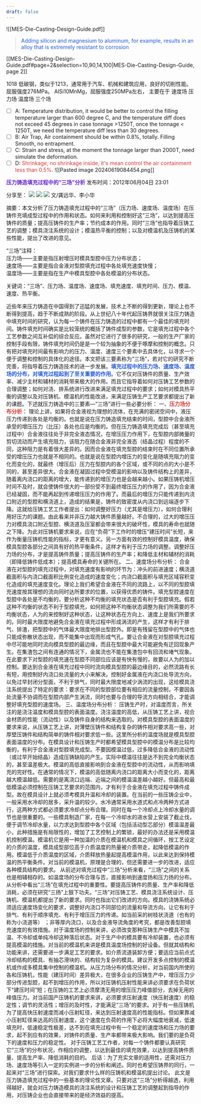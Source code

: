 ```yaml
---
draft: false
---
```

![[MES-Die-Casting-Design-Guide.pdf]]

> <font color="#245bdb">Adding silicon and magnesium to aluminum, for example, results in an alloy that is extremely resistant to corrosion</font>

[[MES-Die-Casting-Design-Guide.pdf#page=2&selection=10,90,14,100|MES-Die-Casting-Design-Guide, page 2]]

1018 低碳钢，类似于1213，通常用于汽车、机械和建筑应用，良好的切削性能。屈服强度276MPa。
AlSi10MnMg，屈服强度250MPa左右，
主要在于 速度场 压力场 温度场 三个场

- [ ] A: Temperature distribution, it would be better to control the filling temperature larger than 600 degree C, and the temperature diff does not exceed 45 degrees in case tonnage >1250T, once the tonnage < 1250T, we need the temperature diff less than 30 degrees.
- [ ] B: Air Trap, Air containment should be within 0.8%, totally. Filling Smooth, no entrapment.
- [ ] C: Strain and stress, at the moment the tonnage larger than 2000T, need simulate the deformation.
- [ ] D: <font color="#d83931">Shrinkage, no shrinkage inside, it's mean control the air containment less than 0.5%.</font>
![[Pasted image 20240619084454.png]]

**<font color="#6425d0">压力铸造填充过程中的“三场”分析</font>**
发布时间：2012年06月04日 23:01

分享至： ![](https://dcm888.com/Public/Home/images/img20.png) ![](https://dcm888.com/Public/Home/images/img22.png) ![](https://dcm888.com/Public/Home/images/img24.png)
文/龚远华、李小华

摘要：本文分析了压力铸造填充过程中的“三场”（压力场、速度场、温度场）在压铸件充填成型过程中的作用和状态。如何来利用和控制好这“三场”，以达到提高压铸件的质量；提高压铸件的生产率；节约成本的作用。同时“三场”也指导着压铸工艺的调整；模具浇注系统的设计；模温热平衡的控制；以及对模温机及压铸机的某些性能，提出了改进的意见。

“三场”注释：  
压力场——主要是指压射增压时模具型腔中压力分布状态；  
速度场——主要是指合金液对型腔填充过程中各处填充速度快慢；   
温度场——主要是指在生产中模具型腔中各处模温的分布状态。

关键词：“三场”、压力场、温度场、速度场、填充速度、填充时间、压力、模温、速度、热平衡。

近些年来压力铸造在中国得到了迅猛的发展，技术上不断的得到更新，理论上也不断得到提高，趋于不断成熟的阶段。从上世纪八十年代起压铸界就很关注压力铸造中填充时间的研究，认为每一个铸件在压力铸造的过程中都有一个最佳的填充时间。铸件填充时间确实是比较笼统的概括了铸件成型的参数，它是填充过程中各个工艺参数之间互补偿的综合反应。虽然对它进行了很多的研究，一般的生产厂家的控制手段有限，铸件填充时间仍是是一个较为抽象的不便于啄摩和控制的概念。只有把对填充时间最有影响力的压力、温度、速度三个要素中去具体化，以寻求一个便于调整和控制的具体化的途径。本文把该三要素称为“三场”，若对它的研究不断完善，将指导着压力铸造技术的进一步发展。<font color="#245bdb">**填充过程中的压力场、速度场、温度场的分布，对填充过程起到了至关重要的作用**</font>。它不仅对压铸件的质量、生产效率、减少主材和辅材的消耗带来极大的作用。而且它指导着如何对压铸工艺参数的合理调整；如何对浇、排系统进行改进来满足填充过程中的要求；如何对模具热平衡的调整以及对压铸机、模温机的性能改进，来满足压铸生产工艺要求都提出了新的课题。下述就压力铸造中的三要素—“三场”进行一些必要分析：
	一、**<font color="#d83931">压力场分布分析</font>**：
	理论上讲，如果将合金液视为理想的流体，在充满的密闭空间中，液压压力传递到各处是均衡的。也就是说在压力铸造填充结束的时间，型腔中合金液所承受的增压压力（比压）各处也应是均衡的。但在压力铸造填充完成后（甚至填充过程中）合金液往往处于非完全液态情况，在增压压力作用下，在型腔内部微量的剪切流动而产生填充阻力，该阻力在随合金液非完全液态（结晶过程）程度的不同，这种阻力是有着很大差异的。因而合金液在填充型腔的结束时在不同位置所承受的增压压力也就是不相同的。也就是说在型腔内增压力的变化是随填充阻力的变化而变化的，就最终（增压后）压力在型腔内的各个区域，或不同的点的大小是不同的，甚至差异很大。合金液在凝固过程中受模温的影响以及铸件结构上的差异，随着离内浇口的距离的增大，能传递到的增压力也是会越来越小。如果压铸机增压时间不及时，就会使铸件很大的一部份受不到最终增压压力的作用了，因为合金液已经凝固，而不能再起到传递增压压力的作用了。而最后的增压力只能传递到内浇口附近的型腔和横浇道上，造成的结果是，铸件的致密度从内浇口到远端逐步下降。这就给压铸工艺工作者提出：如何调整好压力（尤其是增压力），如何合理利用好压力的课题。由此看来并非压力越大铸件质量越好。不合理的，过大的增压压力对模具浇口附近型腔、横浇道及压室都会带来很大的破坏性，模具的寿命也就随之下降。为此对压铸机要求来说，应在“负荷”下工作时的增压“建压时间”长短，来作为衡量压铸机性能的指标，才更有意义。另一方面有效的控制好模具温度，确保模具型腔各部分之间具有好的热平衡条件，这样才有利于压力场的调整。调整好压力场的分布，才是提高铸件质量；提高压铸件的生产率；和降低主材和辅材的消耗（即降低铸件低成本）；提高模具寿命的关键所在。
	二、速度场分布分析：
	合金液在对型腔的填充过程中，对填充速度有影响的环节为：冲头的前进速度；横浇道截面积与内浇口截面积比例变化造成的速度变化；内浇口截面积与填充区域容积变化造成的填充速度变化。理论上我们希望合金液在不同的流路上，以不同的型腔填充速度按其理想的流向同时达所要求的位置，以获得优质的铸件。填充型腔速度在型腔中各处是不均衡的，要分析这种不均衡的填充状态是否有利于型腔填充。假若这种不均衡的状态不利于型腔填充，如何把这种不均衡状态调整为我们所需要的不均衡状态，人为的来控制好这种状态，让这种状态在方向上、速度上是我们所要求的。同时最大限度地避免合金液在填充过程中形成涡流的产生，这样才有利于排气、排渣，把型腔中的气体最大限度地排出型腔外。即是有残留在型腔中的气体也只能成弥散状态出现，而不能集中出现而形成气孔。要让合金液在对型腔填充过程中尽可能地同时流向模具型腔的最边缘，而且在型腔中最大可能避免有迂回现象产生。在集渣包之间有连通的情况下，金属流也不能在集渣包中有回流和堵气现象。在此要求下对型腔的填充速在型腔不同部位应该是有快有慢的，故要以人为的加以控制。要达到合金液在填充过程中同时流向模具型腔的最边缘目的，必然流路有长有短，用控制好内浇口处流量的大小来解决。控制好金属液在内浇口处导流方向，以免过早封闭分型面，不利于排气，同时最大限度地减少涡流的出现，这给模具浇注系统提出了特定的要求：要求在不同的型腔部位要有相应的流量控制，不要因各处流量不协调而在型腔内部产生涡流，同时也要与合理的导流方向相结合，才能调整好填充型腔的速度场。
	三、温度场分布分析：
	压铸生产时，对温度而言，所关注的是浇注温度和模具型腔的表面温度。浇注温度的高低，从压铸工艺上讲，视合金材质的性能（流动性）以及铸件自身的结构来选取的。对模具型腔的表面温度的要求来说，从压铸工艺上讲，对薄壁压铸件和结构复杂的铸件相对要求高一些，对厚壁压铸件和结构简单的铸件相对要求低一些。这里所分析的温度场就是模具型腔表面温度的分布。在模具设计和压铸生产时都希望模具型腔中的模温分布是比较均衡的，有利于合金液对型腔填充成型。不要因模温过低，过多降低合金液的流动性（或过早开始结晶）造成压铸缺陷的产生。实际中模温往往是达不到完全均衡状态的，甚至温差极大。模温的高低直接影响到合金液在型腔中的流动性，从而影响填充的完好性。在通常的情况下，模温的高低随离内浇口的距离大小而变化的，距离越大模温越低。需要的是离浇口远端、近端之间的模温温差越小越好。但最高和最低模温必须控制在压铸工艺要求的范围内，才有利于合金液在填充过程中铸件成型。故在模具设计上就必须考模具升温和冷却的装置。在当前的一些压铸企业中，一般采用水冷却的居多，采升温的较少。水冷通常采用水道式和点冷两种方式进行，这两种方式都必须要求冷却点分布合理。同时在每一个冷却点上冷却水量的调节也是很重要的。一些模具制造厂家，在每一个冷却水的进水营上安装了截止伐，便于调节冷却水量，以力求达到型腔中各个区域（包括活动型芯部分）模温温差最小，此种措施是有局限性的，增加了工艺控制上的繁锁，最好的办法还是采用模温机控制模温。模温机它是用一种加温的介质在模温机和模具之间循环，按工艺设定的介质的温度，模具成型部位高于介质温度的热量被介质带走，起降低模温的作用。模温低于介质温度的区域，介质释放热量起提高模温作用，以此来达到保持模温的热平衡条件。对当前的模温机，原理是合理的，但还需要进一步的改进，适应各种模具结构的要求。
从前述对填充过程中“三场”分析来看，“三场”之间的关系也是相辅相存的。如温度场的分布合理与否，直接影响到速度扬和压力扬的分布。从分析中看出“三场”在填充过程中的重要性。要提高压铸件的质量、生产率和降低消耗，必须在研究“三扬”上狠下功夫。“三场”对压铸工艺、模具浇注系统设计、压铸机、模温机都提出了新的要求。同时也指出它们改进的方向。模具的浇铸系统必须适应速度场变化的要求，调整好内浇口不同部位的流量和导流方向，让它有利于排气、有利于顺序填充、有利于增压压力的传递。如当前采的树枝状浇道（也有的称为小浇道等） ；非等厚内浇口，以及合金液导流角度的考究，都是改善型腔填充速度的有效措施。对于温度场的控制来讲，必须改变那种压铸生产中模具不加温、不冷却或单纯冷却这种落后状态。对于生产中的模具要有冷却装置，也必须有提高模温的措施。对当前的模温机来讲是模具温度场控制的好设备。但就其结构和功能来讲，还需要进一步满足工艺的要求。如介质流道装卸方便；要适应当前点式冷却结构的模具、有抽芯滑块的、结构较为复杂的模具。建议开发多点控制的模温机或作成多模具集中控制的模温机。从压力场分布的情况分析，对当前国内所使的各和压铸机，性能（建压时间）差异极大，在很多企业的压铸生产中，增压压力少部分传进型腔，起不到增压的作用，所以对压铸机压射性能来讲必须要求在负荷状下“建压时间”短；在压铸的工艺上必须摩清无用的增压压力峰值部分，去掉无用的峰值压力。对当前国产压铸机的要求来讲，必须要求压射速度（快压射速度）的稳定性；调节的灵活性；增压的及时性，才能满足“三场”的要求。对于有一些压铸机为了提高快压射速度而减小压射缸径，来达到压射速度高的性能指标。但如果靠减小压射缸径来达高的压射速度，这个速度在负荷的作用下必将大幅度地衰减，低速填充时，低速稳定性极差，达不到在填充过程中有一个稳定的速度场和压力场的要求，起不到应有的效果，对铸件的质量、生产率都带来极大影响。我们要的是负荷下的速度和压力的稳定性。
对于压铸工艺工作者，对每一个铸件都要认真研究它“三场”的分布状况，作相应的调整，以达到最佳的填充效果，以达到提高铸件质量、提高生产率、降低消耗的目的。
后话：为了充实文章的适用性，还需对压力场、速度场等引入一定的实例进一步的分析和阐述。同时也希望压铸界的同行，一起来对“三场”进行探索。对我们要求什么样的压铸机和模温机提出讨论。
此文是压力铸造填充过程中的一些基本的理论性文章。只要对这“三场”分析得越透，利用得越好，就会对压力铸造模具的浇注系统的设计和压铸工艺的调整起到指导的作用，对压铸企业也会直接带来的是经济效益的提高。